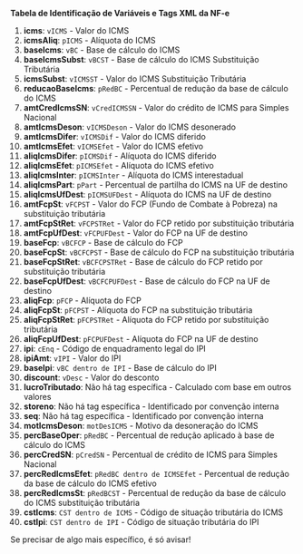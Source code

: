 **Tabela de Identificação de Variáveis e Tags XML da NF-e**

1. **icms**: `vICMS` - Valor do ICMS
2. **icmsAliq**: `pICMS` - Alíquota do ICMS
3. **baseIcms**: `vBC` - Base de cálculo do ICMS
4. **baseIcmsSubst**: `vBCST` - Base de cálculo do ICMS Substituição Tributária
5. **icmsSubst**: `vICMSST` - Valor do ICMS Substituição Tributária
6. **reducaoBaseIcms**: `pRedBC` - Percentual de redução da base de cálculo do ICMS
7. **amtCredIcmsSN**: `vCredICMSSN` - Valor do crédito de ICMS para Simples Nacional
8. **amtIcmsDeson**: `vICMSDeson` - Valor do ICMS desonerado
9. **amtIcmsDifer**: `vICMSDif` - Valor do ICMS diferido
10. **amtIcmsEfet**: `vICMSEfet` - Valor do ICMS efetivo
11. **aliqIcmsDifer**: `pICMSDif` - Alíquota do ICMS diferido
12. **aliqIcmsEfet**: `pICMSEfet` - Alíquota do ICMS efetivo
13. **aliqIcmsInter**: `pICMSInter` - Alíquota do ICMS interestadual
14. **aliqIcmsPart**: `pPart` - Percentual de partilha do ICMS na UF de destino
15. **aliqIcmsUfDest**: `pICMSUFDest` - Alíquota do ICMS na UF de destino
16. **amtFcpSt**: `vFCPST` - Valor do FCP (Fundo de Combate à Pobreza) na substituição tributária
17. **amtFcpStRet**: `vFCPSTRet` - Valor do FCP retido por substituição tributária
18. **amtFcpUfDest**: `vFCPUFDest` - Valor do FCP na UF de destino
19. **baseFcp**: `vBCFCP` - Base de cálculo do FCP
20. **baseFcpSt**: `vBCFCPST` - Base de cálculo do FCP na substituição tributária
21. **baseFcpStRet**: `vBCFCPSTRet` - Base de cálculo do FCP retido por substituição tributária
22. **baseFcpUfDest**: `vBCFCPUFDest` - Base de cálculo do FCP na UF de destino
23. **aliqFcp**: `pFCP` - Alíquota do FCP
24. **aliqFcpSt**: `pFCPST` - Alíquota do FCP na substituição tributária
25. **aliqFcpStRet**: `pFCPSTRet` - Alíquota do FCP retido por substituição tributária
26. **aliqFcpUfDest**: `pFCPUFDest` - Alíquota do FCP na UF de destino
27. **ipi**: `cEnq` - Código de enquadramento legal do IPI
28. **ipiAmt**: `vIPI` - Valor do IPI
29. **baseIpi**: `vBC dentro de IPI` - Base de cálculo do IPI
30. **discount**: `vDesc` - Valor do desconto
31. **lucroTributado**: Não há tag específica - Calculado com base em outros valores
32. **storeno**: Não há tag específica - Identificado por convenção interna
33. **seq**: Não há tag específica - Identificado por convenção interna
34. **motIcmsDeson**: `motDesICMS` - Motivo da desoneração do ICMS
35. **percBaseOper**: `pRedBC` - Percentual de redução aplicado à base de cálculo do ICMS
36. **percCredSN**: `pCredSN` - Percentual de crédito de ICMS para Simples Nacional
37. **percRedIcmsEfet**: `pRedBC dentro de ICMSEfet` - Percentual de redução da base de cálculo do ICMS efetivo
38. **percRedIcmsSt**: `pRedBCST` - Percentual de redução da base de cálculo do ICMS substituição tributária
39. **cstIcms**: `CST dentro de ICMS` - Código de situação tributária do ICMS
40. **cstIpi**: `CST dentro de IPI` - Código de situação tributária do IPI

Se precisar de algo mais específico, é só avisar!